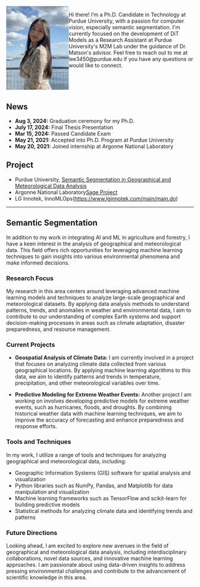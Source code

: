 <div style="display: flex;">
    <div style="flex: 1;">
        <img src="profile.jpg" alt="Profile Picture" width="200" height="auto">
    </div>
    <div style="flex: 2;">
        <p>Hi there! I’m a Ph.D. Candidate in Technology at Purdue University, with a passion for computer vision, especially semantic segmentation. I'm currently focused on the development of DiT Models as a Research Assistant at Purdue University's M2M Lab under the guidance of Dr. Matson's advisor. Feel free to reach out to me at <a href="mailto:lee3450@purdue.edu" style="color: inherit; text-decoration: none;">lee3450@purdue.edu</a> if you have any questions or would like to connect.</p>
    </div>
</div>


## News

- **Aug 3, 2024:** Graduation ceremony for my Ph.D.
- **July 17, 2024:** Final Thesis Presentation
- **Mar 15, 2024:** Passed Candidate Exam
- **May 21, 2021:** Accepted into Ph.D. Program at Purdue University
- **May 20, 2021:** Joined internship at Argonne National Laboratory

## Project

- Purdue University, [Semantic Segmentation in Geographical and Meteorological Data Analysis](https://github.com/MINJILEE-PURDUE/erc_tree_semantic_segmentation_in_mlops)
- Argonne National Laboratory[Sage Project](https://www.anl.gov/mcs/sage-a-softwaredefined-sensor-network)
- LG Innotek, InnoMLOps(https://www.lginnotek.com/main/main.do)

---

## Semantic Segmentation
In addition to my work in integrating AI and ML in agriculture and forestry, I have a keen interest in the analysis of geographical and meteorological data. This field offers rich opportunities for leveraging machine learning techniques to gain insights into various environmental phenomena and make informed decisions.

### Research Focus

My research in this area centers around leveraging advanced machine learning models and techniques to analyze large-scale geographical and meteorological datasets. By applying data analysis methods to understand patterns, trends, and anomalies in weather and environmental data, I aim to contribute to our understanding of complex Earth systems and support decision-making processes in areas such as climate adaptation, disaster preparedness, and resource management.

### Current Projects

- **Geospatial Analysis of Climate Data:** I am currently involved in a project that focuses on analyzing climate data collected from various geographical locations. By applying machine learning algorithms to this data, we aim to identify patterns and trends in temperature, precipitation, and other meteorological variables over time.

- **Predictive Modeling for Extreme Weather Events:** Another project I am working on involves developing predictive models for extreme weather events, such as hurricanes, floods, and droughts. By combining historical weather data with machine learning techniques, we aim to improve the accuracy of forecasting and enhance preparedness and response efforts.

### Tools and Techniques

In my work, I utilize a range of tools and techniques for analyzing geographical and meteorological data, including:

- Geographic Information Systems (GIS) software for spatial analysis and visualization
- Python libraries such as NumPy, Pandas, and Matplotlib for data manipulation and visualization
- Machine learning frameworks such as TensorFlow and scikit-learn for building predictive models
- Statistical methods for analyzing climate data and identifying trends and patterns

### Future Directions

Looking ahead, I am excited to explore new avenues in the field of geographical and meteorological data analysis, including interdisciplinary collaborations, novel data sources, and innovative machine learning approaches. I am passionate about using data-driven insights to address pressing environmental challenges and contribute to the advancement of scientific knowledge in this area.
